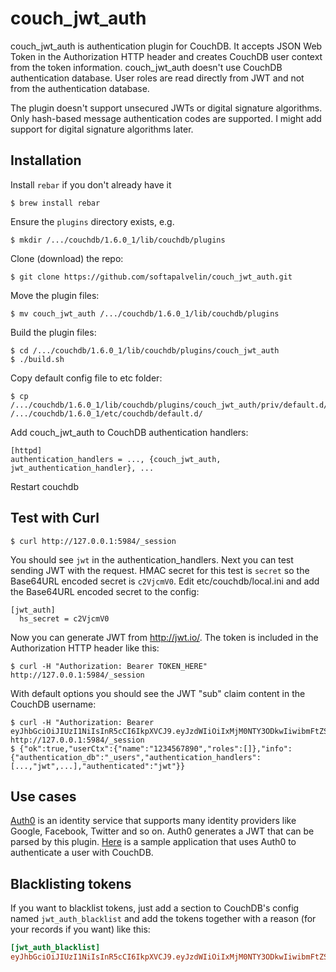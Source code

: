 # couch_jwt_auth

couch_jwt_auth is authentication plugin for CouchDB. It accepts JSON Web Token in the Authorization HTTP header and creates CouchDB user context from the token information. couch_jwt_auth doesn't use CouchDB authentication database. User roles are read directly from JWT and not from the authentication database.

The plugin doesn't support unsecured JWTs or digital signature algorithms. Only hash-based message authentication codes are supported. I might add support for digital signature algorithms later. 

## Installation

Install `rebar` if you don't already have it

    $ brew install rebar

Ensure the `plugins` directory exists, e.g.

    $ mkdir /.../couchdb/1.6.0_1/lib/couchdb/plugins

Clone (download) the repo:

    $ git clone https://github.com/softapalvelin/couch_jwt_auth.git

Move the plugin files:

    $ mv couch_jwt_auth /.../couchdb/1.6.0_1/lib/couchdb/plugins

Build the plugin files:

    $ cd /.../couchdb/1.6.0_1/lib/couchdb/plugins/couch_jwt_auth
    $ ./build.sh

Copy default config file to etc folder:

    $ cp /.../couchdb/1.6.0_1/lib/couchdb/plugins/couch_jwt_auth/priv/default.d/jwt_auth.ini /.../couchdb/1.6.0_1/etc/couchdb/default.d/

Add couch_jwt_auth to CouchDB authentication handlers:

    [httpd]
    authentication_handlers = ..., {couch_jwt_auth, jwt_authentication_handler}, ...
    

Restart couchdb

## Test with Curl

    $ curl http://127.0.0.1:5984/_session
You should see `jwt` in the authentication_handlers. Next you can test sending JWT with the request. HMAC secret for this test is `secret` so the Base64URL encoded secret is `c2VjcmV0`. Edit etc/couchdb/local.ini and add the Base64URL encoded secret to the config:

    [jwt_auth]
      hs_secret = c2VjcmV0

Now you can generate JWT from http://jwt.io/. The token is included in the Authorization HTTP header like this:

    $ curl -H "Authorization: Bearer TOKEN_HERE" http://127.0.0.1:5984/_session

With default options you should see the JWT "sub" claim content in the CouchDB username:

    $ curl -H "Authorization: Bearer eyJhbGciOiJIUzI1NiIsInR5cCI6IkpXVCJ9.eyJzdWIiOiIxMjM0NTY3ODkwIiwibmFtZSI6IkpvaG4gRG9lIiwiYWRtaW4iOnRydWV9.TJVA95OrM7E2cBab30RMHrHDcEfxjoYZgeFONFh7HgQ" http://127.0.0.1:5984/_session
    $ {"ok":true,"userCtx":{"name":"1234567890","roles":[]},"info":{"authentication_db":"_users","authentication_handlers":[...,"jwt",...],"authenticated":"jwt"}}


## Use cases

[Auth0](https://auth0.com/) is an identity service that supports many identity providers like Google, Facebook, Twitter and so on. Auth0 generates a JWT that can be parsed by this plugin. [Here](https://github.com/softapalvelin/getting-started-todo) is a sample application that uses Auth0 to authenticate a user with CouchDB.

## Blacklisting tokens

If you want to blacklist tokens, just add a section to CouchDB's config named `jwt_auth_blacklist`
and add the tokens together with a reason (for your records if you want) like this:

```ini
[jwt_auth_blacklist]
eyJhbGciOiJIUzI1NiIsInR5cCI6IkpXVCJ9.eyJzdWIiOiIxMjM0NTY3ODkwIiwibmFtZSI6IkpvaG4gRG9lIiwiYWRtaW4iOnRydWV9.TJVA95OrM7E2cBab30RMHrHDcEfxjoYZgeFONFh7HgQ = bad guy one
```
